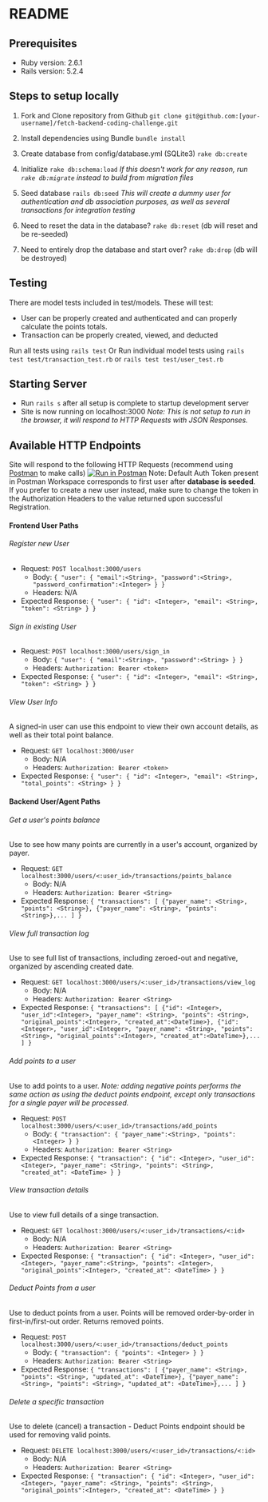 # README

## Prerequisites
* Ruby version: 2.6.1
* Rails version: 5.2.4


## Steps to setup locally
1. Fork and Clone repository from Github
`git clone git@github.com:[your-username]/fetch-backend-coding-challenge.git`

2. Install dependencies using Bundle
`bundle install`

3. Create database from config/database.yml (SQLite3)
`rake db:create`

4. Initialize
`rake db:schema:load`
*If this doesn't work for any reason, run `rake db:migrate` instead to build from migration files*

5. Seed database
`rails db:seed`
*This will create a dummy user for authentication and db association purposes, as well as several transactions for integration testing*

6. Need to reset the data in the database?
`rake db:reset`  (db will reset and be re-seeded)

7. Need to entirely drop the database and start over?
`rake db:drop`  (db will be destroyed)


## Testing
There are model tests included in test/models.  These will test:
* User can be properly created and authenticated and can properly calculate the points totals.
* Transaction can be properly created, viewed, and deducted

Run all tests using `rails test` 
Or Run individual model tests using `rails test test/transaction_test.rb` or `rails test test/user_test.rb`


## Starting Server
* Run `rails s` after all setup is complete to startup development server
* Site is now running on localhost:3000
*Note: This is not setup to run in the browser, it will respond to HTTP Requests with JSON Responses.*

## Available HTTP Endpoints
Site will respond to the following HTTP Requests (recommend using [Postman](https://www.postman.com/downloads/) to make calls)
[![Run in Postman](https://run.pstmn.io/button.svg)](https://god.postman.co/run-collection/c379b625d44266b22487)
Note: Default Auth Token present in Postman Workspace corresponds to first user after **database is seeded**.  If you prefer to create a new user instead, make sure to change the token in the Authorization Headers to the value returned upon successful Registration.

#### Frontend User Paths

###### Register new User
* Request: `POST localhost:3000/users`
  * Body: `{ "user": { "email":<String>, "password":<String>, "password_confirmation":<Integer> } }`
  * Headers: N/A
* Expected Response: `{ "user": { "id": <Integer>, "email": <String>, "token": <String> } }`
###### Sign in existing User
* Request: `POST localhost:3000/users/sign_in`
  * Body: `{ "user": { "email":<String>, "password":<String> } }`
  * Headers: `Authorization: Bearer <token>`
* Expected Response: `{ "user": { "id": <Integer>, "email": <String>, "token": <String> } }`
###### View User Info
A signed-in user can use this endpoint to view their own account details, as well as their total point balance.
* Request: `GET localhost:3000/user`
  * Body: N/A
  * Headers: `Authorization: Bearer <token>`
* Expected Response: `{ "user": { "id": <Integer>, "email": <String>, "total_points": <String> } }`

#### Backend User/Agent Paths

###### Get a user's points balance
Use to see how many points are currently in a user's account, organized by payer.
* Request: `GET localhost:3000/users/<:user_id>/transactions/points_balance`
  * Body: N/A
  * Headers: `Authorization: Bearer <String>`
* Expected Response: `{ "transactions": [ {"payer_name": <String>, "points": <String>}, {"payer_name": <String>, "points": <String>},... ] }`
###### View full transaction log
Use to see full list of transactions, including zeroed-out and negative, organized by ascending created date.
* Request: `GET localhost:3000/users/<:user_id>/transactions/view_log`
  * Body: N/A
  * Headers: `Authorization: Bearer <String>`
* Expected Response: `{ "transactions": [ {"id": <Integer>, "user_id":<Integer>, "payer_name": <String>, "points": <String>, "original_points":<Integer>, "created_at":<DateTime>}, {"id": <Integer>, "user_id":<Integer>, "payer_name": <String>, "points": <String>, "original_points":<Integer>, "created_at":<DateTime>},... ] }`
###### Add points to a user
Use to add points to a user.
*Note: adding negative points performs the same action as using the deduct points endpoint, except only transactions for a single payer will be processed.*
* Request: `POST localhost:3000/users/<:user_id>/transactions/add_points`
  * Body: `{ "transaction": { "payer_name":<String>, "points": <Integer> } }`
  * Headers: `Authorization: Bearer <String>`
* Expected Response: `{ "transaction": { "id": <Integer>, "user_id": <Integer>, "payer_name": <String>, "points": <String>, "created_at": <DateTime> } }`
###### View transaction details
Use to view full details of a singe transaction.
* Request: `GET localhost:3000/users/<:user_id>/transactions/<:id>`
  * Body: N/A
  * Headers: `Authorization: Bearer <String>`
* Expected Response: `{ "transaction": { "id": <Integer>, "user_id": <Integer>, "payer_name":<String>, "points": <Integer>, "original_points":<Integer>, "created_at": <DateTime> } }`
###### Deduct Points from a user 
Use to deduct points from a user.  Points will be removed order-by-order in first-in/first-out order.  Returns removed points.
* Request: `POST localhost:3000/users/<:user_id>/transactions/deduct_points`
  * Body: `{ "transaction": { "points": <Integer> } }`
  * Headers: `Authorization: Bearer <String>`
* Expected Response: `{ "transactions": [ {"payer_name": <String>, "points": <String>, "updated_at": <DateTime>}, {"payer_name": <String>, "points": <String>, "updated_at": <DateTime>},... ] }`
###### Delete a specific transaction
Use to delete (cancel) a transaction - Deduct Points endpoint should be used for removing valid points.
* Request: `DELETE localhost:3000/users/<:user_id>/transactions/<:id>`
  * Body: N/A
  * Headers: `Authorization: Bearer <String>`
* Expected Response: `{ "transaction": { "id": <Integer>, "user_id": <Integer>, "payer_name": <String>, "points": <String>, "original_points":<Integer>, "created_at": <DateTime> } }`

